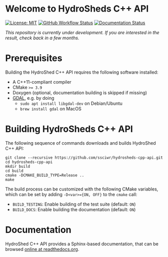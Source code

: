 # Welcome to HydroSheds C++ API

[![License: MIT](https://img.shields.io/badge/License-MIT-yellow.svg)](https://opensource.org/licenses/MIT)
[![GitHub Workflow Status](https://img.shields.io/github/actions/workflow/status/ssciwr/hydrosheds-cpp-api/ci.yml?branch=main)](https://github.com/dokempf/hydrosheds-cpp-api/actions/workflows/ci.yml)
[![Documentation Status](https://readthedocs.org/projects/hydrosheds-cpp-api/badge/)](https://hydrosheds-cpp-api.readthedocs.io/)

*This repository is currently under development. If you are interested in the result, check back in a few months.*
# Prerequisites

Building the HydroShed C++ API requires the following software installed:

* A C++11-compliant compiler
* CMake `>= 3.9`
* Doxygen (optional, documentation building is skipped if missing)
* [GDAL](https://gdal.org/), e.g. by doing
  *  `sudo apt install libgdal-dev` on Debian/Ubuntu
  *  `brew install gdal` on MacOS

# Building HydroSheds C++ API

The following sequence of commands downloads and builds HydroShed C++ API:

```
git clone --recursive https://github.com/ssciwr/hydrosheds-cpp-api.git
cd hydrosheds-cpp-api
mkdir build
cd build
cmake -DCMAKE_BUILD_TYPE=Release ..
make
```

The build process can be customized with the following CMake variables,
which can be set by adding `-D<var>={ON, OFF}` to the `cmake` call:

* `BUILD_TESTING`: Enable building of the test suite (default: `ON`)
* `BUILD_DOCS`: Enable building the documentation (default: `ON`)

# Documentation

HydroShed C++ API provides a Sphinx-based documentation, that can
be browsed [online at readthedocs.org](https://hydrosheds-cpp-api.readthedocs.io).
